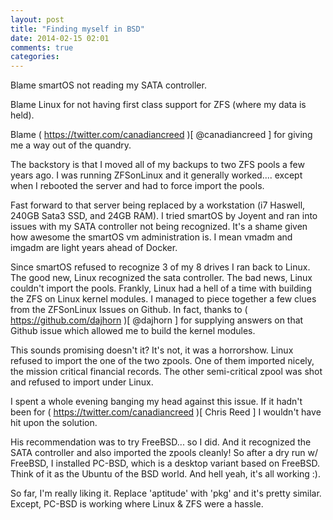 ```yaml
---
layout: post
title: "Finding myself in BSD"
date: 2014-02-15 02:01
comments: true
categories: 
---
```


Blame smartOS not reading my SATA controller.

Blame Linux for not having first class support for ZFS (where my data is held).

Blame ( https://twitter.com/canadiancreed )[ @canadiancreed ] for giving me a way out of the quandry.

The backstory is that I moved all of my backups to two ZFS pools a few years ago.  I was running ZFSonLinux and it generally worked.... except when I rebooted the server and had to force import the pools.

Fast forward to that server being replaced by a workstation (i7 Haswell, 240GB Sata3 SSD, and 24GB RAM).  I tried smartOS by Joyent and ran into issues with my SATA controller not being recognized.  It's a shame given how awesome the smartOS vm administration is.  I mean vmadm and imgadm are light years ahead of Docker.

Since smartOS refused to recognize 3 of my 8 drives I ran back to Linux.  The good new, Linux recognized the sata controller.  The bad news, Linux couldn't import the pools.  Frankly, Linux had a hell of a time with building the ZFS on Linux kernel modules.  I managed to piece together a few clues from the ZFSonLinux Issues on Github.  In fact, thanks to ( https://github.com/dajhorn )[ @dajhorn ] for supplying answers on that Github issue which allowed me to build the kernel modules.

This sounds promising doesn't it? It's not, it was a horrorshow.  Linux refused to import the one of the two zpools.  One of them imported nicely, the mission critical financial records.  The other semi-critical zpool was shot and refused to import under Linux.

I spent a whole evening banging my head against this issue. If it hadn't been for ( https://twitter.com/canadiancreed )[ Chris Reed ] I wouldn't have hit upon the solution.

His recommendation was to try FreeBSD... so I did.  And it recognized the SATA controller and also imported the zpools cleanly!  So after a dry run w/ FreeBSD, I installed PC-BSD, which is a desktop variant based on FreeBSD. Think of it as the Ubuntu of the BSD world.  And hell yeah, it's all working :).

So far, I'm really liking it.  Replace 'aptitude' with 'pkg' and it's pretty similar.  Except, PC-BSD is working where Linux & ZFS were a hassle.
